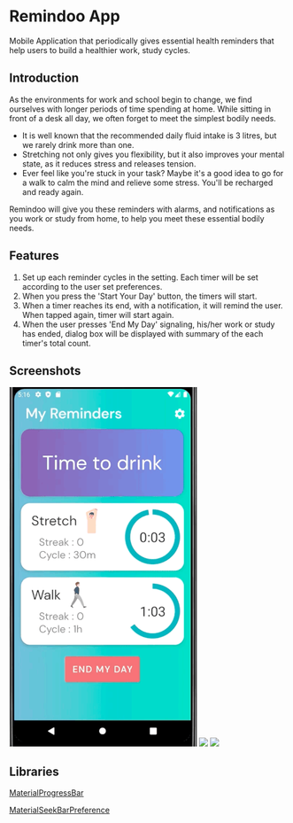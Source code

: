 # Remindoo App
Mobile Application that periodically gives essential health reminders that help users to build a healthier work, study cycles.
## Introduction
As the environments for work and school begin to change, we find ourselves with longer periods of time spending at home. While sitting in front of a desk all day, we often forget to meet the simplest bodily needs.

- It is well known that the recommended daily fluid intake is 3 litres, but we rarely drink more than one.
- Stretching not only gives you flexibility, but it also improves your mental state, as it reduces stress and releases tension.
- Ever feel like you're stuck in your task? Maybe it's a good idea to go for a walk to calm the mind and relieve some stress. You'll be recharged and ready again.

Remindoo will give you these reminders with alarms, and notifications as you work or study from home, to help you meet these essential bodily needs.
## Features
1. Set up each reminder cycles in the setting. Each timer will be set according to the user set preferences.
2. When you press the 'Start Your Day' button, the timers will start.
3. When a timer reaches its end, with a notification, it will remind the user. When tapped again, timer will start again.
4. When the user presses 'End My Day' signaling, his/her work or study has ended, dialog box will be displayed with summary of the each timer's total count.

## Screenshots
![](/images/cardflip.gif) ![](/images/notification.gif) ![](/images/endday.gif)

## Libraries
[MaterialProgressBar](https://github.com/zhanghai/MaterialProgressBar)

[MaterialSeekBarPreference](https://github.com/MrBIMC/MaterialSeekBarPreference)
